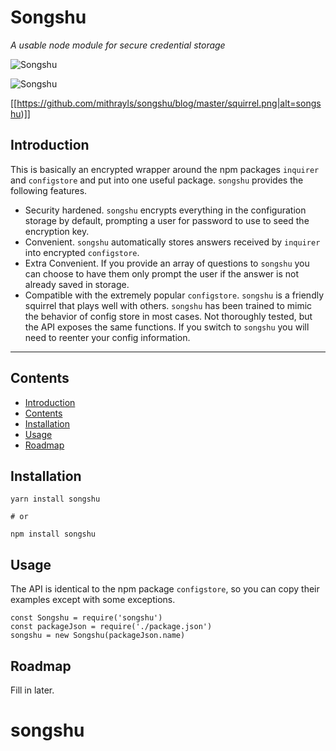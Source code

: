 # Songshu

_A usable node module for secure credential storage_

![Songshu](https://raw.githubusercontent.com/mithrayls/songshu/master/squirrel.png)

![Songshu](https://raw.githubusercontent.com/mithrayls/songshu/master/squirrel.png?sanitize=true)

[[https://github.com/mithrayls/songshu/blog/master/squirrel.png|alt=songshu)]]

## Introduction

This is basically an encrypted wrapper around the npm packages `inquirer` and `configstore` and put into one useful package. `songshu` provides the following features.

-   Security hardened. `songshu` encrypts everything in the configuration storage by default, prompting a user for password to use to seed the encryption key.
-   Convenient. `songshu` automatically stores answers received by `inquirer` into encrypted `configstore`.
-   Extra Convenient. If you provide an array of questions to `songshu` you can choose to have them only prompt the user if the answer is not already saved in storage.
-   Compatible with the extremely popular `configstore`. `songshu` is a friendly squirrel that plays well with others. `songshu` has been trained to mimic the behavior of config store in most cases. Not thoroughly tested, but the API exposes the same functions. If you switch to `songshu` you will need to reenter your config information.

---

## Contents

-   [Introduction](#introduction)
-   [Contents](#contents)
-   [Installation](#installation)
-   [Usage](#usage)
-   [Roadmap](#roadmap)

## Installation

```shell
yarn install songshu

# or

npm install songshu
```

## Usage

The API is identical to the npm package `configstore`, so you can copy their examples except with some exceptions.

```
const Songshu = require('songshu')
const packageJson = require('./package.json')
songshu = new Songshu(packageJson.name)
```

## Roadmap

Fill in later.

# songshu
